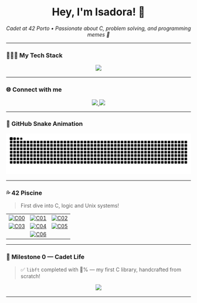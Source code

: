 <h1 align="center">Hey, I'm Isadora! 👋</h1>

<p align="center">
  <i>Cadet at 42 Porto • Passionate about C, problem solving, and programming memes 🧠</i>
</p>

---

### 👨🏼‍💻 My Tech Stack

<p align="center">
  <img src="https://skillicons.dev/icons?i=c,linux,bash,vscode" />
</p>

---

### 🌐 Connect with me

<p align="center">
  <a href="http://www.linkedin.com/in/isadora-barradas" target="_blank">
    <img src="https://img.shields.io/badge/-LinkedIn-0A66C2?style=for-the-badge&logo=linkedin&logoColor=white"/>
  </a>
  <a href="https://github.com/iorsini" target="_blank">
    <img src="https://img.shields.io/badge/-GitHub-181717?style=for-the-badge&logo=github&logoColor=white"/>
  </a>
</p>

---

### 🐍 GitHub Snake Animation

<p align="center">
  <img src="https://raw.githubusercontent.com/iorsini/iorsini/output/github-contribution-grid-snake.svg" alt="snake gif" />
</p>

---

### 💦 42 Piscine

> First dive into C, logic and Unix systems!

<table>
  <tr>
    <td align="center">
      <a href="https://github.com/iorsini/C00">
        <img src="https://readme-typing-svg.demolab.com?font=Fira+Code&pause=500&center=true&vCenter=true&width=150&lines=C00" alt="C00"/>
      </a>
    </td>
    <td align="center">
      <a href="https://github.com/iorsini/C01">
        <img src="https://readme-typing-svg.demolab.com?font=Fira+Code&pause=500&center=true&vCenter=true&width=150&lines=C01" alt="C01"/>
      </a>
    </td>
    <td align="center">
      <a href="https://github.com/iorsini/C02">
        <img src="https://readme-typing-svg.demolab.com?font=Fira+Code&pause=500&center=true&vCenter=true&width=150&lines=C02" alt="C02"/>
      </a>
    </td>
  </tr>
  <tr>
    <td align="center">
      <a href="https://github.com/iorsini/C03">
        <img src="https://readme-typing-svg.demolab.com?font=Fira+Code&pause=500&center=true&vCenter=true&width=150&lines=C03" alt="C03"/>
      </a>
    </td>
    <td align="center">
      <a href="https://github.com/iorsini/C04">
        <img src="https://readme-typing-svg.demolab.com?font=Fira+Code&pause=500&center=true&vCenter=true&width=150&lines=C04" alt="C04"/>
      </a>
    </td>
    <td align="center">
      <a href="https://github.com/iorsini/C05">
        <img src="https://readme-typing-svg.demolab.com?font=Fira+Code&pause=500&center=true&vCenter=true&width=150&lines=C05" alt="C05"/>
      </a>
    </td>
  </tr>
  <tr>
    <td align="center" colspan="3">
      <a href="https://github.com/iorsini/C06">
        <img src="https://readme-typing-svg.demolab.com?font=Fira+Code&pause=500&center=true&vCenter=true&width=150&lines=C06" alt="C06"/>
      </a>
    </td>
  </tr>
</table>

---

### 🚀 Milestone 0 — Cadet Life

> ✅ `libft` completed with 💯% — my first C library, handcrafted from scratch!

<p align="center">
  <a href="https://github.com/iorsini/libft">
    <img src="https://sdmntprukwest.oaiusercontent.com/files/00000000-6990-6243-bc8a-48a94636dafb/raw?se=2025-06-25T16%3A22%3A15Z&sp=r&sv=2024-08-04&sr=b&scid=45497396-8839-57c6-8ce3-e254fe33d733&skoid=82a3371f-2f6c-4f81-8a78-2701b362559b&sktid=a48cca56-e6da-484e-a814-9c849652bcb3&skt=2025-06-25T05%3A25%3A53Z&ske=2025-06-26T05%3A25%3A53Z&sks=b&skv=2024-08-04&sig=VBnh/neR51givH3M6e6greaM0fQm0xhzOdY8QCSCyGc%3D" width="150"/>
  </a>
</p>

---
